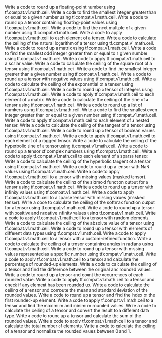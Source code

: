 Write a code to round up a floating-point number using tf.compat.v1.math.ceil.
Write a code to find the smallest integer greater than or equal to a given number using tf.compat.v1.math.ceil.
Write a code to round up a tensor containing floating-point values using tf.compat.v1.math.ceil.
Write a code to find the next multiple of a given number using tf.compat.v1.math.ceil.
Write a code to apply tf.compat.v1.math.ceil to each element of a tensor.
Write a code to calculate the ceiling of the natural logarithm of a tensor using tf.compat.v1.math.ceil.
Write a code to round up a matrix using tf.compat.v1.math.ceil.
Write a code to find the smallest odd integer greater than or equal to a given number using tf.compat.v1.math.ceil.
Write a code to apply tf.compat.v1.math.ceil to a scalar value.
Write a code to calculate the ceiling of the square root of a tensor using tf.compat.v1.math.ceil.
Write a code to find the smallest integer greater than a given number using tf.compat.v1.math.ceil.
Write a code to round up a tensor with negative values using tf.compat.v1.math.ceil.
Write a code to calculate the ceiling of the exponential of a tensor using tf.compat.v1.math.ceil.
Write a code to round up a tensor of integers using tf.compat.v1.math.ceil.
Write a code to apply tf.compat.v1.math.ceil to each element of a matrix.
Write a code to calculate the ceiling of the sine of a tensor using tf.compat.v1.math.ceil.
Write a code to round up a list of numbers using tf.compat.v1.math.ceil.
Write a code to find the smallest even integer greater than or equal to a given number using tf.compat.v1.math.ceil.
Write a code to apply tf.compat.v1.math.ceil to each element of a nested tensor.
Write a code to calculate the ceiling of the tangent of a tensor using tf.compat.v1.math.ceil.
Write a code to round up a tensor of boolean values using tf.compat.v1.math.ceil.
Write a code to apply tf.compat.v1.math.ceil to each element of a ragged tensor.
Write a code to calculate the ceiling of the hyperbolic sine of a tensor using tf.compat.v1.math.ceil.
Write a code to round up a tensor of complex numbers using tf.compat.v1.math.ceil.
Write a code to apply tf.compat.v1.math.ceil to each element of a sparse tensor.
Write a code to calculate the ceiling of the hyperbolic tangent of a tensor using tf.compat.v1.math.ceil.
Write a code to round up a tensor with NaN values using tf.compat.v1.math.ceil.
Write a code to apply tf.compat.v1.math.ceil to a tensor with missing values (masked tensor).
Write a code to calculate the ceiling of the sigmoid function output for a tensor using tf.compat.v1.math.ceil.
Write a code to round up a tensor with infinity values using tf.compat.v1.math.ceil.
Write a code to apply tf.compat.v1.math.ceil to a sparse tensor with missing values (masked tensor).
Write a code to calculate the ceiling of the softmax function output for a tensor using tf.compat.v1.math.ceil.
Write a code to round up a tensor with positive and negative infinity values using tf.compat.v1.math.ceil.
Write a code to apply tf.compat.v1.math.ceil to a tensor with random elements.
Write a code to calculate the ceiling of the absolute value of a tensor using tf.compat.v1.math.ceil.
Write a code to round up a tensor with elements of different data types using tf.compat.v1.math.ceil.
Write a code to apply tf.compat.v1.math.ceil to a tensor with a custom-defined function.
Write a code to calculate the ceiling of a tensor containing angles in radians using tf.compat.v1.math.ceil.
Write a code to round up a tensor with missing values represented as a specific number using tf.compat.v1.math.ceil.
Write a code to apply tf.compat.v1.math.ceil to a tensor and calculate the percentage of rounded-up elements.
Write a code to calculate the ceiling of a tensor and find the difference between the original and rounded values.
Write a code to round up a tensor and count the occurrences of each rounded value.
Write a code to apply tf.compat.v1.math.ceil to a tensor and check if any element has been rounded up.
Write a code to calculate the ceiling of a tensor and compute the mean and standard deviation of the rounded values.
Write a code to round up a tensor and find the index of the first rounded-up element.
Write a code to apply tf.compat.v1.math.ceil to a tensor and find the maximum and minimum rounded values.
Write a code to calculate the ceiling of a tensor and convert the result to a different data type.
Write a code to round up a tensor and calculate the sum of the rounded values.
Write a code to apply tf.compat.v1.math.ceil to a tensor and calculate the total number of elements.
Write a code to calculate the ceiling of a tensor and normalize the rounded values between 0 and 1.
